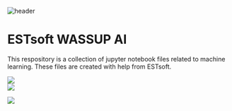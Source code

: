 ![header](https://capsule-render.vercel.app/api?type=slice&color=1478cd&height=225&section=header&animation=fadeIn&text=ESTsoft%20WASSUP%20AI&desc=Member:%20박태우,%20김수현,%20이재익,%20이주완,%20허은영&fontColor=ffffff&fontSize=40&fontAlign=70&fontAlignY=20&descSize=15&descAlign=70&descAlignY=35&rotate=15)


# ESTsoft WASSUP AI
This respository is a collection of jupyter notebook files related to machine learning.
These files are created with help from ESTsoft.

<div>
	<a href="https://blog.naver.com/PostList.naver?blogId=zanmang20">
		<img src="https://img.shields.io/badge/Blog-FF9800?style=flat&logo=Blogger&logoColor=white"/>
	</a>
	<br>
	<a href="https://www.notion.so/oreumi/2-AI-WASSUP-e67da9b91fcd43dfb05c93344635bae8?pvs=4">
		<img src="https://img.shields.io/badge/Notion-000000?style=flat&logo=Notion&logoColor=white"/>
	</a>
	<br>
</div>

<img src="https://github-readme-stats.vercel.app/api/top-langs/?username=iamrosy20&layout=compact"><br><br>

